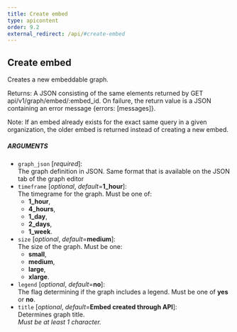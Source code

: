```yaml
---
title: Create embed
type: apicontent
order: 9.2
external_redirect: /api/#create-embed
---
```


## Create embed

Creates a new embeddable graph.

Returns: A JSON consisting of the same elements returned by GET api/v1/graph/embed/:embed_id. On failure, the return value is a JSON containing an error message {errors: [messages]}.

Note: If an embed already exists for the exact same query in a given organization, the older embed is returned instead of creating a new embed.

##### ARGUMENTS
* `graph_json` [*required*]:  
    The graph definition in JSON. Same format that is available on the JSON tab of the graph editor
* `timeframe` [*optional*, *default*=**1_hour**]:  
    The timegrame for the graph. Must be one of:
    * **1_hour**,
    * **4_hours**, 
    * **1_day**, 
    * **2_days**,
    * **1_week**.
* `size` [*optional*, *default*=**medium**]:  
    The size of the graph. Must be one:
    * **small**, 
    * **medium**, 
    * **large**, 
    * **xlarge**.
* `legend` [*optional*, *default*=**no**]:  
    The flag determining if the graph includes a legend. Must be one of **yes** or **no**.
* `title` [*optional*, *default*=**Embed created through API**]:  
    Determines graph title.  
    *Must be at least 1 character.*
